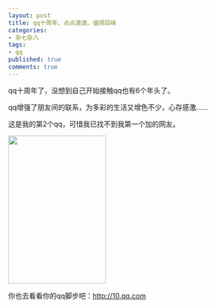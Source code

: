 ```yaml
---
layout: post
title: qq十周年，点点滴滴，值得回味
categories:
- 杂七杂八
tags:
- qq
published: true
comments: true
---
```

<p>qq十周年了，没想到自己开始接触qq也有6个年头了。</p>

<p>qq增强了朋友间的联系，为多彩的生活又增色不少，心存感激……</p>

<p>这是我的第2个qq，可惜我已找不到我第一个加的网友。</p>

<p><a href="http://www.fireyang.com/blog/wp-content/uploads/2008/11/yn9_xfu12lcf4a2o.jpg"><img class="alignnone size-medium wp-image-266" title="yn9_xfu12lcf4a2o" src="http://www.fireyang.com/blog/wp-content/uploads/2008/11/yn9_xfu12lcf4a2o-198x300.jpg" alt="" width="198" height="300" /></a></p>

<p>你也去看看你的qq脚步吧：<a href="http://10.qq.com" target="_blank">http://10.qq.com</a></p>
